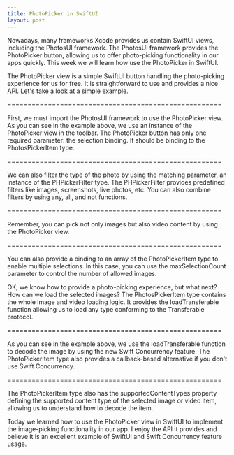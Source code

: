 ```yaml
---
title: PhotoPicker in SwiftUI
layout: post
---
```


Nowadays, many frameworks Xcode provides us contain SwiftUI views, including the PhotosUI framework. The PhotosUI framework provides the PhotoPicker button, allowing us to offer photo-picking functionality in our apps quickly. This week we will learn how use the PhotoPicker in SwiftUI.

The PhotoPicker view is a simple SwiftUI button handling the photo-picking experience for us for free. It is straightforward to use and provides a nice API. Let's take a look at a simple example.

=====================================================

First, we must import the PhotosUI framework to use the PhotoPicker view. As you can see in the example above, we use an instance of the PhotoPicker view in the toolbar. The PhotoPicker button has only one required parameter: the selection binding. It should be binding to the PhotosPickerItem type. 

=====================================================

We can also filter the type of the photo by using the matching parameter, an instance of the PHPickerFilter type. The PHPickerFilter provides predefined filters like images, screenshots, live photos, etc. You can also combine filters by using any, all, and not functions.

=====================================================

Remember, you can pick not only images but also video content by using the PhotoPicker view.

=====================================================

You can also provide a binding to an array of the PhotoPickerItem type to enable multiple selections. In this case, you can use the maxSelectionCount parameter to control the number of allowed images.

OK, we know how to provide a photo-picking experience, but what next? How can we load the selected images? The PhotosPickerItem type contains the whole image and video loading logic. It provides the loadTransferable function allowing us to load any type conforming to the Transferable protocol.

=====================================================

As you can see in the example above, we use the loadTransferable function to decode the image by using the new Swift Concurrency feature. The PhotoPickerItem type also provides a callback-based alternative if you don't use Swift Concurrency.

=====================================================

The PhotoPickerItem type also has the supportedContentTypes property defining the supported content type of the selected image or video item, allowing us to understand how to decode the item.

Today we learned how to use the PhotoPicker view in SwiftUI to implement the image-picking functionality in our app. I enjoy the API it provides and believe it is an excellent example of SwiftUI and Swift Concurrency feature usage.
